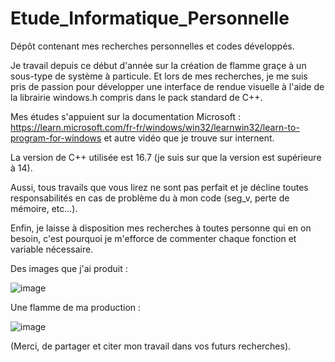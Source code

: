 # Etude_Informatique_Personnelle
Dépôt contenant mes recherches personnelles et codes développés. 

Je travail depuis ce début d'année sur la création de flamme graçe à un sous-type de système à particule.
Et lors de mes recherches, je me suis pris de passion pour développer une interface de rendue visuelle à l'aide 
de la librairie windows.h compris dans le pack standard de C++.

Mes études s'appuient sur la documentation Microsoft : https://learn.microsoft.com/fr-fr/windows/win32/learnwin32/learn-to-program-for-windows
et autre vidéo que je trouve sur internent.

La version de C++ utilisée est 16.7 (je suis sur que la version est supérieure à 14).

Aussi, tous travails que vous lirez ne sont pas perfait et je décline toutes responsabilités en cas de problème
du à mon code (seg_v, perte de mémoire, etc...).

Enfin, je laisse à disposition mes recherches à toutes personne qui en on besoin, c'est pourquoi je m'efforce de
commenter chaque fonction et variable nécessaire.

Des images que j'ai produit :

![image](https://user-images.githubusercontent.com/83585287/236011191-28db2876-542d-4a7c-b1bd-36c507b6f7bb.png)

Une flamme de ma production :

![image](https://user-images.githubusercontent.com/83585287/236011701-6c6e96df-6561-4c30-9779-a261aa49492b.png)

(Merci, de partager et citer mon travail dans vos futurs recherches).

